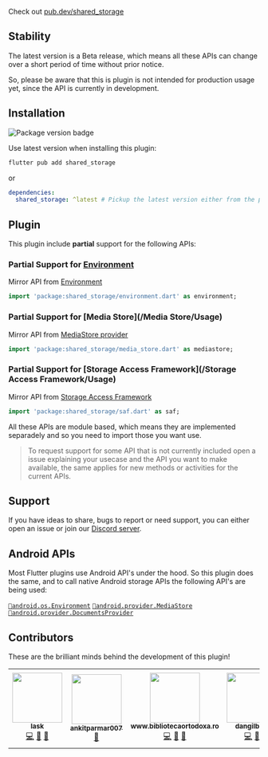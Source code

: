 Check out [pub.dev/shared_storage](https://pub.dev/packages/shared_storage)

## Stability

The latest version is a Beta release, which means all these APIs can change over a short period of time without prior notice.

So, please be aware that this is plugin is not intended for production usage yet, since the API is currently in development.

## Installation

![Package version badge](https://img.shields.io/pub/v/shared_storage.svg?style=for-the-badge&color=22272E&showLabel=false&labelColor=15191f&logo=dart&logoColor=blue)

Use latest version when installing this plugin:

```bash
flutter pub add shared_storage
```

or

```yaml
dependencies:
  shared_storage: ^latest # Pickup the latest version either from the pub.dev page or doc badge
```

## Plugin

This plugin include **partial** support for the following APIs:

### Partial Support for [Environment](/Environment/Usage)

Mirror API from [Environment](https://developer.android.com/reference/android/os/Environment)

```dart
import 'package:shared_storage/environment.dart' as environment;
```

### Partial Support for [Media Store](/Media Store/Usage)

Mirror API from [MediaStore provider](https://developer.android.com/reference/android/provider/MediaStore)

```dart
import 'package:shared_storage/media_store.dart' as mediastore;
```

### Partial Support for [Storage Access Framework](/Storage Access Framework/Usage)

Mirror API from [Storage Access Framework](https://developer.android.com/guide/topics/providers/document-provider)

```dart
import 'package:shared_storage/saf.dart' as saf;
```

All these APIs are module based, which means they are implemented separadely and so you need to import those you want use.

> To request support for some API that is not currently included open a issue explaining your usecase and the API you want to make available, the same applies for new methods or activities for the current APIs.

## Support

If you have ideas to share, bugs to report or need support, you can either open an issue or join our [Discord server](https://discord.gg/86GDERXZNS).

## Android APIs

Most Flutter plugins use Android API's under the hood. So this plugin does the same, and to call native Android storage APIs the following API's are being used:

[`🔗android.os.Environment`](https://developer.android.com/reference/android/os/Environment#summary) [`🔗android.provider.MediaStore`](https://developer.android.com/reference/android/provider/MediaStore#summary) [`🔗android.provider.DocumentsProvider`](https://developer.android.com/guide/topics/providers/document-provider)

## Contributors

These are the brilliant minds behind the development of this plugin!

<!-- ALL-CONTRIBUTORS-LIST:START - Do not remove or modify this section -->

<!-- prettier-ignore-start -->
<!-- markdownlint-disable -->
<table>
  <tr>
    <td align="center"><a href="https://lakscastro.github.io"><img src="https://avatars.githubusercontent.com/u/51419598?v=4?s=100" width="100px;" alt=""/><br /><sub><b>lask</b></sub></a><br /><a href="https://github.com/lakscastro/shared-storage/commits?author=lakscastro" title="Code">💻</a> <a href="#maintenance-lakscastro" title="Maintenance">🚧</a> <a href="https://github.com/lakscastro/shared-storage/commits?author=lakscastro" title="Documentation">📖</a></td>
    <td align="center"><a href="https://github.com/ankitparmar007"><img src="https://avatars.githubusercontent.com/u/73648141?v=4?s=100" width="100px;" alt=""/><br /><sub><b>ankitparmar007</b></sub></a><br /><a href="https://github.com/lakscastro/shared-storage/issues?q=author%3Aankitparmar007" title="Bug reports">🐛</a></td>
    <td align="center"><a href="https://www.bibliotecaortodoxa.ro"><img src="https://avatars.githubusercontent.com/u/1148228?v=4?s=100" width="100px;" alt=""/><br /><sub><b>www.bibliotecaortodoxa.ro</b></sub></a><br /><a href="https://github.com/lakscastro/shared-storage/commits?author=aplicatii-romanesti" title="Code">💻</a> <a href="https://github.com/lakscastro/shared-storage/issues?q=author%3Aaplicatii-romanesti" title="Bug reports">🐛</a> <a href="#ideas-aplicatii-romanesti" title="Ideas, Planning, & Feedback">🤔</a></td>
    <td align="center"><a href="https://github.com/dangilbert"><img src="https://avatars.githubusercontent.com/u/6799566?v=4?s=100" width="100px;" alt=""/><br /><sub><b>dangilbert</b></sub></a><br /><a href="https://github.com/lakscastro/shared-storage/commits?author=dangilbert" title="Code">💻</a> <a href="https://github.com/lakscastro/shared-storage/issues?q=author%3Adangilbert" title="Bug reports">🐛</a></td>
    <td align="center"><a href="https://github.com/dhaval-k-simformsolutions"><img src="https://avatars.githubusercontent.com/u/90894202?v=4?s=100" width="100px;" alt=""/><br /><sub><b>dhaval-k-simformsolutions</b></sub></a><br /><a href="https://github.com/lakscastro/shared-storage/issues?q=author%3Adhaval-k-simformsolutions" title="Bug reports">🐛</a> <a href="#ideas-dhaval-k-simformsolutions" title="Ideas, Planning, & Feedback">🤔</a></td>
  </tr>
</table>

<!-- markdownlint-restore -->
<!-- prettier-ignore-end -->

<!-- ALL-CONTRIBUTORS-LIST:END -->
